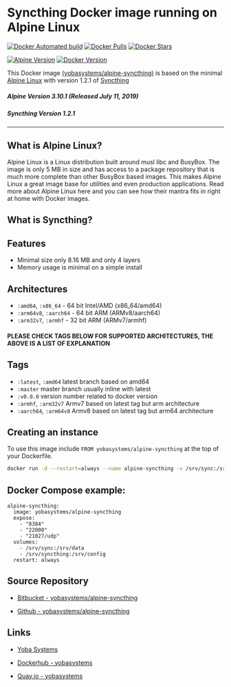 # Syncthing Docker image running on Alpine Linux

[![Docker Automated build](https://img.shields.io/docker/automated/yobasystems/alpine-syncthing.svg?style=for-the-badge&logo=docker)](https://hub.docker.com/r/yobasystems/alpine-syncthing/)
[![Docker Pulls](https://img.shields.io/docker/pulls/yobasystems/alpine-syncthing.svg?style=for-the-badge&logo=docker)](https://hub.docker.com/r/yobasystems/alpine-syncthing/)
[![Docker Stars](https://img.shields.io/docker/stars/yobasystems/alpine-syncthing.svg?style=for-the-badge&logo=docker)](https://hub.docker.com/r/yobasystems/alpine-syncthing/)

[![Alpine Version](https://img.shields.io/badge/Alpine%20version-v3.10.1-green.svg?style=for-the-badge)](https://alpinelinux.org/)
[![Docker Version](https://img.shields.io/badge/Syncthing%20version-v1.2.1-green.svg?style=for-the-badge)](https://www.docker.com/)


This Docker image [(yobasystems/alpine-syncthing)](https://hub.docker.com/r/yobasystems/alpine-syncthing/) is based on the minimal [Alpine Linux](https://alpinelinux.org/) with version 1.2.1 of [Syncthing](https://syncthing.net/)

##### Alpine Version 3.10.1 (Released July 11, 2019)
##### Syncthing Version 1.2.1

----

## What is Alpine Linux?
Alpine Linux is a Linux distribution built around musl libc and BusyBox. The image is only 5 MB in size and has access to a package repository that is much more complete than other BusyBox based images. This makes Alpine Linux a great image base for utilities and even production applications. Read more about Alpine Linux here and you can see how their mantra fits in right at home with Docker images.

## What is Syncthing?

## Features

* Minimal size only 8.16 MB and only 4 layers
* Memory usage is minimal on a simple install

## Architectures

* ```:amd64```, ```:x86_64``` - 64 bit Intel/AMD (x86_64/amd64)
* ```:arm64v8```, ```:aarch64``` - 64 bit ARM (ARMv8/aarch64)
* ```:arm32v7```, ```:armhf``` - 32 bit ARM (ARMv7/armhf)

#### PLEASE CHECK TAGS BELOW FOR SUPPORTED ARCHITECTURES, THE ABOVE IS A LIST OF EXPLANATION

## Tags

* ```:latest```, ```:amd64``` latest branch based on amd64
* ```:master``` master branch usually inline with latest
* ```:v0.0.0``` version number related to docker version
* ```:armhf```, ```:arm32v7``` Armv7 based on latest tag but arm architecture
* ```:aarch64```, ```:arm64v8``` Armv8 based on latest tag but arm64 architecture

## Creating an instance

To use this image include `FROM yobasystems/alpine-syncthing` at the top of your Dockerfile.

```bash
docker run -d --restart=always --name alpine-syncthing -v /srv/sync:/srv/data -v /srv/syncthing:/srv/config -p 22000:22000  -p 21025:21025/udp -p 8384:8384 yobasystems/alpine-syncthing
```

## Docker Compose example:

```yalm
alpine-syncthing:
  image: yobasystems/alpine-syncthing
  expose:
    - "8384"
    - "22000"
    - "21027/udp"
  volumes:
    - /srv/sync:/srv/data
    - /srv/syncthing:/srv/config
  restart: always
```

## Source Repository

* [Bitbucket - yobasystems/alpine-syncthing](https://bitbucket.org/yobasystems/alpine-syncthing/)

* [Github - yobasystems/alpine-syncthing](https://github.com/yobasystems/alpine-syncthing)

## Links

* [Yoba Systems](https://www.yobasystems.co.uk/)

* [Dockerhub - yobasystems](https://hub.docker.com/u/yobasystems/)

* [Quay.io - yobasystems](https://quay.io/organization/yobasystems)
